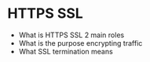 # HTTPS SSL

* What is HTTPS SSL 2 main roles
* What is the purpose encrypting traffic
* What SSL termination means
